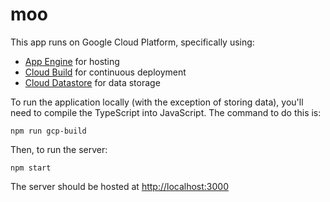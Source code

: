 # moo

This app runs on Google Cloud Platform, specifically using:

- [App Engine](https://cloud.google.com/appengine/) for hosting
- [Cloud Build](https://cloud.google.com/cloud-build/) for continuous deployment
- [Cloud Datastore](https://cloud.google.com/datastore/) for data storage

To run the application locally (with the exception of storing data), you'll need to compile the TypeScript into JavaScript. The command to do this is:

```
npm run gcp-build
```

Then, to run the server:

```
npm start
```

The server should be hosted at [http://localhost:3000](http://localhost:3000)
